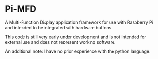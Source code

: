 # Pi-MFD
A Multi-Function Display application framework for use with Raspberry Pi and intended to be integrated with hardware buttons.

This code is still very early under development and is not intended for external use and does not represent working software.

An additional note: I have no prior experience with the python language.